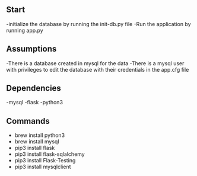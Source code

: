 

## Start
-initialize the database by running the init-db.py file
-Run the application by running app.py

## Assumptions
-There is a database created in mysql for the data
-There is a mysql user with privileges to edit the database with their credentials in the app.cfg file

## Dependencies
-mysql
-flask
-python3

## Commands
- brew install python3
- brew install mysql
- pip3 install flask
- pip3 install flask-sqlalchemy
- pip3 install Flask-Testing
- pip3 install mysqlclient
